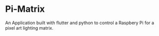 # Pi-Matrix
An Application built with flutter and python to control a Raspbery Pi for a pixel art lighting matrix. 
